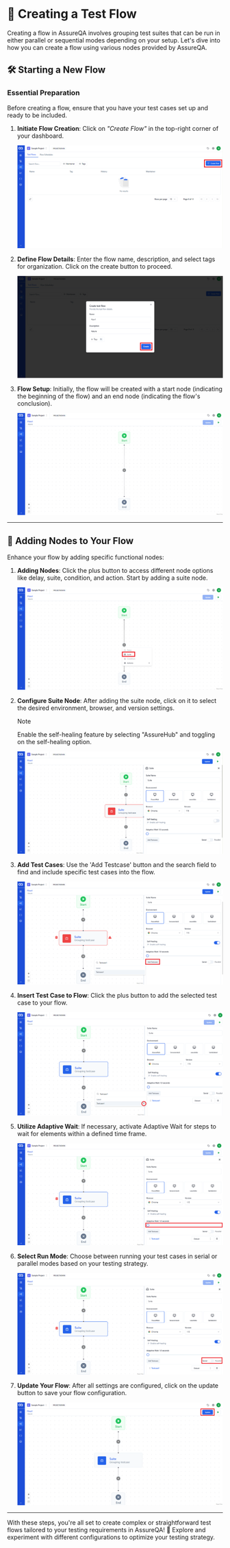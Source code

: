 ﻿# 🚀 Creating a Test Flow 
Creating a flow in AssureQA involves grouping test suites that can be run in either parallel or sequential modes depending on your setup. Let's dive into how you can create a flow using various nodes provided by AssureQA.

## 🛠️ Starting a New Flow

### Essential Preparation

Before creating a flow, ensure that you have your test cases set up and ready to be included.

1. **Initiate Flow Creation**:
   Click on *"Create Flow"* in the top-right corner of your dashboard.

   ![Create Flow](/images/FCK1.png)

2. **Define Flow Details**:
   Enter the flow name, description, and select tags for organization. Click on the create button to proceed.

   ![Flow Details](/images/FCK2.png)

3. **Flow Setup**:
   Initially, the flow will be created with a start node (indicating the beginning of the flow) and an end node (indicating the flow's conclusion).

   ![Flow Setup](/images/FCK3.png)

---

## 🔄 Adding Nodes to Your Flow

Enhance your flow by adding specific functional nodes:

1. **Adding Nodes**:
   Click the plus button to access different node options like delay, suite, condition, and action. Start by adding a suite node.

   ![Add Nodes](/images/FCK4.png)

2. **Configure Suite Node**:
   After adding the suite node, click on it to select the desired environment, browser, and version settings.

   > [!Note]
   > Enable the self-healing feature by selecting "AssureHub" and toggling on the self-healing option.

   ![Configure Node](/images/FCK5.png)

3. **Add Test Cases**:
   Use the 'Add Testcase' button and the search field to find and include specific test cases into the flow.

   ![Add Test Cases](/images/FCK6.png)

4. **Insert Test Case to Flow**:
   Click the plus button to add the selected test case to your flow.

   ![Insert Test Case](/images/FCK7.PNG)

5. **Utilize Adaptive Wait**:
   If necessary, activate Adaptive Wait for steps to wait for elements within a defined time frame.

   ![Adaptive Wait](/images/FCK8.png)

6. **Select Run Mode**:
   Choose between running your test cases in serial or parallel modes based on your testing strategy.

   ![Run Mode](/images/FCK9.png)

7. **Update Your Flow**:
   After all settings are configured, click on the update button to save your flow configuration.

   ![Update Flow](/images/FCK10.png)

---

With these steps, you're all set to create complex or straightforward test flows tailored to your testing requirements in AssureQA! 🎉 Explore and experiment with different configurations to optimize your testing strategy.
